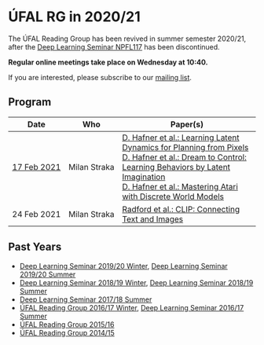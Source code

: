 # ÚFAL RG in 2020/21

The ÚFAL Reading Group has been revived in summer semester 2020/21, after the
[Deep Learning Seminar NPFL117](https://ufal.mff.cuni.cz/courses/npfl117) has been
discontinued.

**Regular online meetings take place on Wednesday at 10:40.**

If you are interested, please subscribe to our [mailing list](https://groups.google.com/forum/#!forum/ufal-rg).

## Program

<div class="program"><style>
  .program+table td { vertical-align: middle !important}
  .program+table td:nth-of-type(1), .program+table td:nth-of-type(2) {white-space: nowrap}
</style></div>

| Date        | Who                  | Paper(s) |
| ----        | ---                  | -------- |
| [17 Feb 2021](https://lectures.ms.mff.cuni.cz/video/rec/rg/2021/rg_210217_dreamer.mp4) | Milan Straka         | [D. Hafner et al.: Learning Latent Dynamics for Planning from Pixels](https://arxiv.org/abs/1811.04551)<br>[D. Hafner et al.: Dream to Control: Learning Behaviors by Latent Imagination](https://arxiv.org/abs/1912.01603)<br>[D. Hafner et al.: Mastering Atari with Discrete World Models](https://arxiv.org/abs/2010.02193)
| 24 Feb 2021 | Milan Straka | [Radford et al.: CLIP: Connecting Text and Images](https://cdn.openai.com/papers/Learning_Transferable_Visual_Models_From_Natural_Language_Supervision.pdf)


## Past Years

- [Deep Learning Seminar 2019/20 Winter](https://ufal.mff.cuni.cz/courses/npfl117/1920-winter), [Deep Learning Seminar 2019/20 Summer](https://ufal.mff.cuni.cz/courses/npfl117/1920-summer)
- [Deep Learning Seminar 2018/19 Winter](https://ufal.mff.cuni.cz/courses/npfl117/1819-winter), [Deep Learning Seminar 2018/19 Summer](https://ufal.mff.cuni.cz/courses/npfl117/1819-summer)
- [Deep Learning Seminar 2017/18 Summer](https://ufal.mff.cuni.cz/courses/npfl117/1718-summer)
- [ÚFAL Reading Group 2016/17 Winter](https://ufal.mff.cuni.cz/courses/rg/1617), [Deep Learning Seminar 2016/17 Summer](https://ufal.mff.cuni.cz/courses/npfl117/1617-summer)
- [ÚFAL Reading Group 2015/16](https://ufal.mff.cuni.cz/courses/rg/1516)
- [ÚFAL Reading Group 2014/15](https://ufal.mff.cuni.cz/courses/rg/1415)
